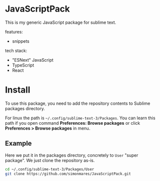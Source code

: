 # JavaScriptPack

This is my generic JavaScript package for sublime text.

features:

-   snippets

tech stack:

-   "ESNext" JavaScript
-   TypeScript
-   React

# Install

To use this package, you need to add the repository contents to Sublime packages directory.

For linux the path is `~/.config/sublime-text-3/Packages`.
You can learn this path if you open command **Preferences: Browse packages** or click **Preferences > Browse packages** in menu.

## Example

Here we put it in the packages directory, concretely to `User` "super package". We just clone the repository as-is.

```sh
cd ~/.config/sublime-text-3/Packages/User
git clone https://github.com/simonmares/JavaScriptPack.git
```
